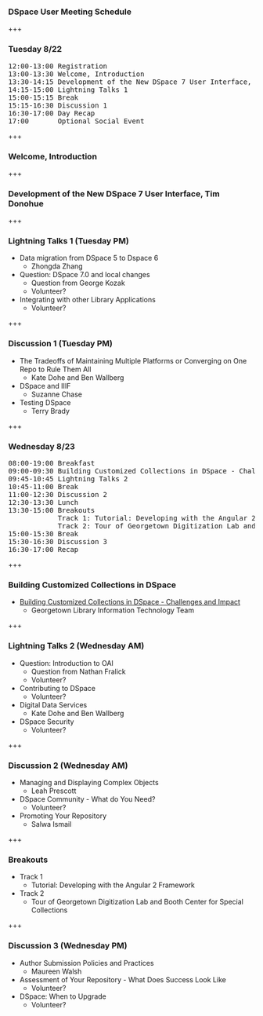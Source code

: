 ### DSpace User Meeting Schedule

+++

### Tuesday 8/22

<pre>
12:00-13:00 Registration
13:00-13:30 Welcome, Introduction
13:30-14:15 Development of the New DSpace 7 User Interface, Tim Donohue
14:15-15:00 Lightning Talks 1
15:00-15:15 Break
15:15-16:30 Discussion 1
16:30-17:00 Day Recap
17:00       Optional Social Event
</pre>

+++

### Welcome, Introduction

+++

### Development of the New DSpace 7 User Interface, Tim Donohue

+++

### Lightning Talks 1 (Tuesday PM)

* Data migration from DSpace 5 to Dspace 6
  * Zhongda Zhang
* Question: DSpace 7.0 and local changes 
  * Question from George Kozak 
  * Volunteer? <!-- .element: class="red"-->
* Integrating with other Library Applications
  * Volunteer? <!-- .element: class="red"-->

+++

### Discussion 1 (Tuesday PM)

* The Tradeoffs of Maintaining Multiple Platforms or Converging on One Repo to Rule Them All
  * Kate Dohe and Ben Wallberg
* DSpace and IIIF 
  * Suzanne Chase
* Testing DSpace
  * Terry Brady 


+++

### Wednesday 8/23

<pre>
08:00-19:00 Breakfast
09:00-09:30 Building Customized Collections in DSpace - Challenges and Impact
09:45-10:45 Lightning Talks 2
10:45-11:00 Break
11:00-12:30 Discussion 2
12:30-13:30 Lunch
13:30-15:00 Breakouts
            Track 1: Tutorial: Developing with the Angular 2 Framework
            Track 2: Tour of Georgetown Digitization Lab and Booth Center for Special Collections
15:00-15:30 Break
15:30-16:30 Discussion 3
16:30-17:00 Recap
</pre>

+++

### Building Customized Collections in DSpace

* [Building Customized Collections in DSpace - Challenges and Impact](?p=customizedCollections)
  * Georgetown Library Information Technology Team

+++

### Lightning Talks 2 (Wednesday AM)

* Question: Introduction to OAI 
  * Question from Nathan Fralick
  * Volunteer? <!-- .element: class="red"-->
* Contributing to DSpace  
  * Volunteer? <!-- .element: class="red"-->
* Digital Data Services 
  * Kate Dohe and Ben Wallberg
* DSpace Security  
  * Volunteer? <!-- .element: class="red"-->

+++

### Discussion 2 (Wednesday AM)

* Managing and Displaying Complex Objects
  * Leah Prescott
* DSpace Community - What do You Need?
  * Volunteer? <!-- .element: class="red"-->
* Promoting Your Repository
  * Salwa Ismail

+++

### Breakouts
* Track 1
  * Tutorial: Developing with the Angular 2 Framework
* Track 2
  * Tour of Georgetown Digitization Lab and Booth Center for Special Collections
  
+++

### Discussion 3 (Wednesday PM)

* Author Submission Policies and Practices
  * Maureen Walsh
* Assessment of Your Repository - What Does Success Look Like
  * Volunteer? <!-- .element: class="red"-->
* DSpace: When to Upgrade
  * Volunteer? <!-- .element: class="red"-->
